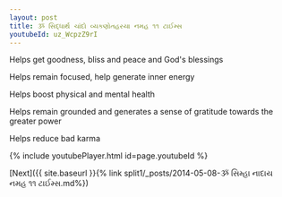 ```yaml
---
layout: post
title: ૐ સિદ્ધાર્થ ચાંદો વ્યકણોતહરયા નમહ ૧૧ ટાઈમ્સ
youtubeId: uz_WcpzZ9rI
---
```

 
 
Helps get goodness, bliss and peace and God's blessings
 
Helps remain focused, help generate inner energy 
 
Helps boost physical and mental health 
 
Helps remain grounded and generates a sense of gratitude towards the greater power 
 
Helps reduce bad karma
 
 
 
 


{% include youtubePlayer.html id=page.youtubeId %}
 
[Next]({{ site.baseurl }}{% link  split1/_posts/2014-05-08-ૐ સિમ્હા નાદાય નમહ ૧૧ ટાઈમ્સ.md%})
 
